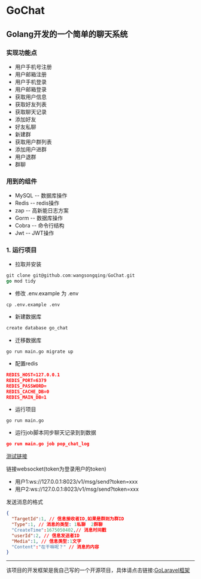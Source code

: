 # GoChat
## Golang开发的一个简单的聊天系统

### 实现功能点
- 用户手机号注册
- 用户邮箱注册
- 用户手机登录
- 用户邮箱登录
- 获取用户信息
- 获取好友列表
- 获取聊天记录
- 添加好友
- 好友私聊
- 新建群
- 获取用户群列表
- 添加用户进群
- 用户退群
- 群聊


### 用到的组件
- MySQL -- 数据库操作
- Redis -- redis操作
- zap -- 高新能日志方案
- Gorm -- 数据库操作
- Cobra -- 命令行结构
- Jwt -- JWT操作

### 1. 运行项目

- 拉取并安装
```go
git clone git@github.com:wangsongqing/GoChat.git
go mod tidy
```
- 修改 .env.example 为 .env
```azure
cp .env.example .env 
```

- 新建数据库
```go
create database go_chat
```

- 迁移数据库
```azure
go run main.go migrate up
```

- 配置redis
```json
REDIS_HOST=127.0.0.1
REDIS_PORT=6379
REDIS_PASSWORD=
REDIS_CACHE_DB=0
REDIS_MAIN_DB=1
```
- 运行项目
```azure
go run main.go
```

- 运行job脚本同步聊天记录到到数据
```json
go run main.go job pop_chat_log
```

[测试链接](http://www.websocket-test.com/)

链接websocket(token为登录用户的token)
- 用户1:ws://127.0.0.1:8023/v1/msg/send?token=xxx
- 用户2:ws://127.0.0.1:8023/v1/msg/send?token=xxx

发送消息的格式
```json
{
  "TargetId":1, // 信息接收者ID,如果是群则为群ID
  "Type":1, // 消息的类型: 1私聊  2群聊
  "CreateTime":1675050402,// 消息时间戳
  "userId":2, // 信息发送者ID
  "Media":1, // 信息类型:1文字
  "Content":"在干嘛呢？" // 消息的内容
}
```
---

该项目的开发框架是我自己写的一个开源项目，具体请点击链接:[GoLaravel框架](https://github.com/wangsongqing/GoLaravel)


